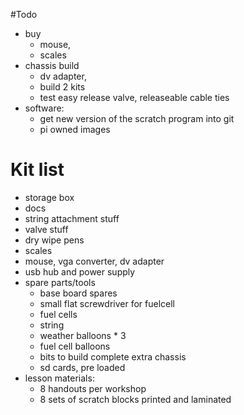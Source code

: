 #Todo

* buy
    * mouse, 
    * scales
* chassis build
    * dv adapter, 
    * build 2 kits
    * test easy release valve, releaseable cable ties
* software:
    * get new version of the scratch program into git
    * pi owned images

# Kit list

* storage box
* docs
* string attachment stuff
* valve stuff
* dry wipe pens
* scales
* mouse, vga converter, dv adapter
* usb hub and power supply
* spare parts/tools
    * base board spares
    * small flat screwdriver for fuelcell
    * fuel cells
    * string
    * weather balloons * 3
    * fuel cell balloons
    * bits to build complete extra chassis
    * sd cards, pre loaded
* lesson materials:
    * 8 handouts per workshop
    * 8 sets of scratch blocks printed and laminated
